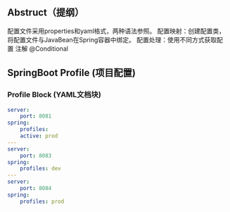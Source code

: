 ## Abstruct（提纲）
配置文件采用properties和yaml格式，两种语法参照。
配置映射：创建配置类，将配置文件与JavaBean在Spring容器中绑定。
配置处理：使用不同方式获取配置
注解
@Conditional

## SpringBoot Profile (项目配置)
### Profile Block (YAML文档块)
``` yaml
server:
    port: 8081
spring: 
    profiles: 
    active: prod
---
server:
    port: 8083
spring: 
    profiles: dev
---
server:
    port: 8084
spring:
    profiles: prod
```
